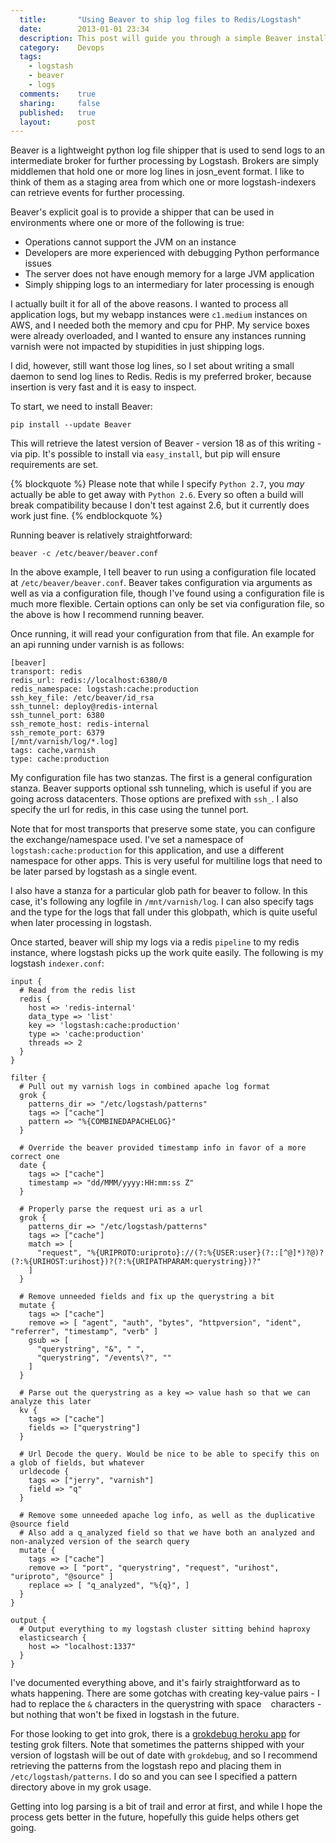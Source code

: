 ```yaml
---
  title:       "Using Beaver to ship log files to Redis/Logstash"
  date:        2013-01-01 23:34
  description: This post will guide you through a simple Beaver installation.
  category:    Devops
  tags:
    - logstash
    - beaver
    - logs
  comments:    true
  sharing:     false
  published:   true
  layout:      post
---
```


Beaver is a lightweight python log file shipper that is used to send logs to an intermediate broker for further processing by Logstash. Brokers are simply middlemen that hold one or more log lines in josn_event format. I like to think of them as a staging area from which one or more logstash-indexers can retrieve events for further processing.

Beaver's explicit goal is to provide a shipper that can be used in environments where one or more of the following is true:

- Operations cannot support the JVM on an instance
- Developers are more experienced with debugging Python performance issues
- The server does not have enough memory for a large JVM application
- Simply shipping logs to an intermediary for later processing is enough

I actually built it for all of the above reasons. I wanted to process all application logs, but my webapp instances were `c1.medium` instances on AWS, and I needed both the memory and cpu for PHP. My service boxes were already overloaded, and I wanted to ensure any instances running varnish were not impacted by stupidities in just shipping logs.

I did, however, still want those log lines, so I set about writing a small daemon to send log lines to Redis. Redis is my preferred broker, because insertion is very fast and it is easy to inspect.

To start, we need to install Beaver:

    pip install --update Beaver

This will retrieve the latest version of Beaver - version 18 as of this writing - via pip. It's possible to install via `easy_install`, but pip will ensure requirements are set.

{% blockquote %}
Please note that while I specify `Python 2.7`, you *may* actually be able to get away with `Python 2.6`. Every so often a build will break compatibility because I don't test against 2.6, but it currently does work just fine.
{% endblockquote %}

Running beaver is relatively straightforward:

    beaver -c /etc/beaver/beaver.conf

In the above example, I tell beaver to run using a configuration file located at `/etc/beaver/beaver.conf`. Beaver takes configuration via arguments as well as via a configuration file, though I've found using a configuration file is much more flexible. Certain options can only be set via configuration file, so the above is how I recommend running beaver.

Once running, it will read your configuration from that file. An example for an api running under varnish is as follows:

    [beaver]
    transport: redis
    redis_url: redis://localhost:6380/0
    redis_namespace: logstash:cache:production
    ssh_key_file: /etc/beaver/id_rsa
    ssh_tunnel: deploy@redis-internal
    ssh_tunnel_port: 6380
    ssh_remote_host: redis-internal
    ssh_remote_port: 6379
    [/mnt/varnish/log/*.log]
    tags: cache,varnish
    type: cache:production

My configuration file has two stanzas. The first is a general configuration stanza. Beaver supports optional ssh tunneling, which is useful if you are going across datacenters. Those options are prefixed with `ssh_`. I also specify the url for redis, in this case using the tunnel port.

Note that for most transports that preserve some state, you can configure the exchange/namespace used. I've set a namespace of `logstash:cache:production` for this application, and use a different namespace for other apps. This is very useful for multiline logs that need to be later parsed by logstash as a single event.

I also have a stanza for a particular glob path for beaver to follow. In this case, it's following any logfile in `/mnt/varnish/log`. I can also specify tags and the type for the logs that fall under this globpath, which is quite useful when later processing in logstash.

Once started, beaver will ship my logs via a redis `pipeline` to my redis instance, where logstash picks up the work quite easily. The following is my logstash `indexer.conf`:

    input {
      # Read from the redis list
      redis {
        host => 'redis-internal'
        data_type => 'list'
        key => 'logstash:cache:production'
        type => 'cache:production'
        threads => 2
      }
    }

    filter {
      # Pull out my varnish logs in combined apache log format
      grok {
        patterns_dir => "/etc/logstash/patterns"
        tags => ["cache"]
        pattern => "%{COMBINEDAPACHELOG}"
      }

      # Override the beaver provided timestamp info in favor of a more correct one
      date {
        tags => ["cache"]
        timestamp => "dd/MMM/yyyy:HH:mm:ss Z"
      }

      # Properly parse the request uri as a url
      grok {
        patterns_dir => "/etc/logstash/patterns"
        tags => ["cache"]
        match => [
          "request", "%{URIPROTO:uriproto}://(?:%{USER:user}(?::[^@]*)?@)?(?:%{URIHOST:urihost})?(?:%{URIPATHPARAM:querystring})?"
        ]
      }

      # Remove unneeded fields and fix up the querystring a bit
      mutate {
        tags => ["cache"]
        remove => [ "agent", "auth", "bytes", "httpversion", "ident", "referrer", "timestamp", "verb" ]
        gsub => [
          "querystring", "&", " ",
          "querystring", "/events\?", ""
        ]
      }

      # Parse out the querystring as a key => value hash so that we can analyze this later
      kv {
        tags => ["cache"]
        fields => ["querystring"]
      }

      # Url Decode the query. Would be nice to be able to specify this on a glob of fields, but whatever
      urldecode {
        tags => ["jerry", "varnish"]
        field => "q"
      }

      # Remove some unneeded apache log info, as well as the duplicative @source field
      # Also add a q_analyzed field so that we have both an analyzed and non-analyzed version of the search query
      mutate {
        tags => ["cache"]
        remove => [ "port", "querystring", "request", "urihost", "uriproto", "@source" ]
        replace => [ "q_analyzed", "%{q}", ]
      }
    }

    output {
      # Output everything to my logstash cluster sitting behind haproxy
      elasticsearch {
        host => "localhost:1337"
      }
    }

I've documented everything above, and it's fairly straightforward as to whats happening. There are some gotchas with creating key-value pairs - I had to replace the `&` characters in the querystring with space ` ` characters - but nothing that won't be fixed in logstash in the future.

For those looking to get into grok, there is a [grokdebug heroku app](http://grokdebug.herokuapp.com/) for testing grok filters. Note that sometimes the patterns shipped with your version of logstash will be out of date with `grokdebug`, and so I recommend retrieving the patterns from the logstash repo and placing them in `/etc/logstash/patterns`. I do so and you can see I specified a pattern directory above in my grok usage.

Getting into log parsing is a bit of trail and error at first, and while I hope the process gets better in the future, hopefully this guide helps others get going.
